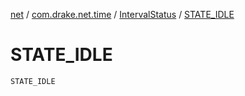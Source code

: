 [net](../../index.md) / [com.drake.net.time](../index.md) / [IntervalStatus](index.md) / [STATE_IDLE](./-s-t-a-t-e_-i-d-l-e.md)

# STATE_IDLE

`STATE_IDLE`